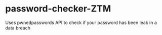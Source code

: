# password-checker-ZTM
Uses pwnedpasswords API to check if your password has been leak in a data breach
